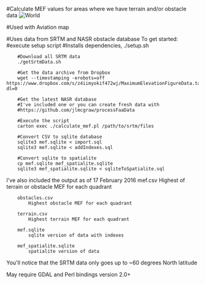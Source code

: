 #Calculate MEF values for areas where we have terrain and/or obstacle data
![World](https://raw.github.com/jlmcgraw/calculate_maximum_elevation_figure/master/World%20MEF.png)

#Used with Aviation map 

#Uses data from SRTM and NASR obstacle database
	To get started:
		#execute setup script
		#Installs dependencies, 
		./setup.sh
		
		#Download all SRTM data
		./getSrtmData.sh
		
		#Get the data archive from Dropbox
		wget --timestamping -erobots=off https://www.dropbox.com/s/z4iimyokif472wj/MaximumElevationFigureData.tar.xz?dl=0
		
		#Get the latest NASR database
		#I've included one or you can create fresh data with
		#https://github.com/jlmcgraw/processFaaData
		
		#Execute the script
		carton exec ./calculate_mef.pl /path/to/srtm/files
		
		#Convert CSV to sqlite database
		sqlite3 mef.sqlite < import.sql
		sqlite3 mef.sqlite < addIndexes.sql
		
		#Convert sqlite to spatialite
		cp mef.sqlite mef_spatialite.sqlite
		sqlite3 mef_spatialite.sqlite < sqliteToSpatialite.sql

I've also included the output as of 17 February 2016
        mef.csv
            Highest of terrain or obstacle MEF for each quadrant
        
        obstacles.csv
            Highest obstacle MEF for each quadrant
        
        terrain.csv
            Highest terrain MEF for each quadrant
        
        mef.sqlite
            sqlite version of data with indexes
        
        mef_spatialite.sqlite
            spatialite version of data
            
You'll notice that the SRTM data only goes up to ~60 degrees North latitude

May require GDAL and Perl bindings version 2.0+
